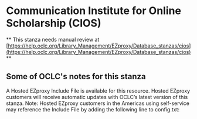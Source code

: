 # Communication Institute for Online Scholarship (CIOS)
** This stanza needs manual review at [https://help.oclc.org/Library_Management/EZproxy/Database_stanzas/cios](https://help.oclc.org/Library_Management/EZproxy/Database_stanzas/cios) **

## Some of OCLC's notes for this stanza

A Hosted EZproxy Include File is available for this resource. Hosted EZproxy customers will receive automatic updates with OCLC&rsquo;s latest version of this stanza. Note: Hosted EZproxy customers in the Americas using self-service may reference the Include File by adding the following line to config.txt:

&nbsp;
